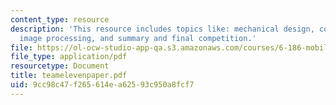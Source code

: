 ```yaml
---
content_type: resource
description: 'This resource includes topics like: mechanical design, control system,
  image processing, and summary and final competition.'
file: https://ol-ocw-studio-app-qa.s3.amazonaws.com/courses/6-186-mobile-autonomous-systems-laboratory-january-iap-2005/9cc98c47f265614ea62593c950a8fcf7_teamelevenpaper.pdf
file_type: application/pdf
resourcetype: Document
title: teamelevenpaper.pdf
uid: 9cc98c47-f265-614e-a625-93c950a8fcf7
---
```

